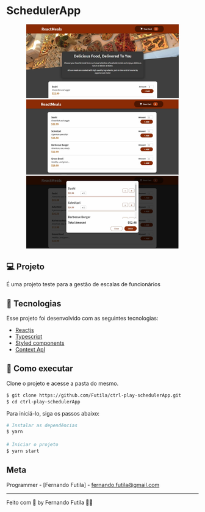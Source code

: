 # SchedulerApp

<div align="center">
    <img src="https://github.com/Futila/ReactMeals/blob/master/src/.github/header.JPG" width="400px" />
    <img src="https://github.com/Futila/ReactMeals/blob/master/src/.github/content.JPG" width="400px" />
    <img src="https://github.com/Futila/ReactMeals/blob/master/src/.github/order.JPG" width="400px" />

</div>

## 💻 Projeto

É uma projeto teste para a gestão de escalas de funcionários

## 🧪 Tecnologias

Esse projeto foi desenvolvido com as seguintes tecnologias:

- [Reactjs](https://reactjs.org)
- [Typescript](https://www.typescriptlang.org/)
- [Styled components](https://styled-components.com/)
- [Context ApI](https://reactjs.org/)

## 🚀 Como executar

Clone o projeto e acesse a pasta do mesmo.

```bash
$ git clone https://github.com/Futila/ctrl-play-schedulerApp.git
$ cd ctrl-play-schedulerApp
```

Para iniciá-lo, siga os passos abaixo:

```bash
# Instalar as dependências
$ yarn

# Iniciar o projeto
$ yarn start
```

## Meta

Programmer - [Fernando Futila] - fernando.futila@gmail.com

---

Feito com 💜 by Fernando Futila 👋🏻
